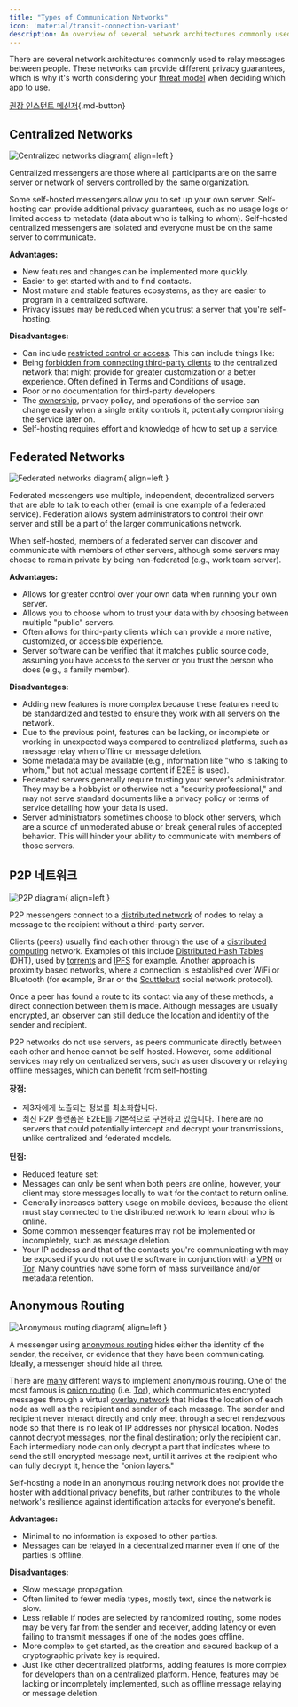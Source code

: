 ```yaml
---
title: "Types of Communication Networks"
icon: 'material/transit-connection-variant'
description: An overview of several network architectures commonly used by instant messaging applications.
---
```


There are several network architectures commonly used to relay messages between people. These networks can provide different privacy guarantees, which is why it's worth considering your [threat model](../basics/threat-modeling.md) when deciding which app to use.

[권장 인스턴트 메신저](../real-time-communication.md ""){.md-button}

## Centralized Networks

![Centralized networks diagram](../assets/img/layout/network-centralized.svg){ align=left }

Centralized messengers are those where all participants are on the same server or network of servers controlled by the same organization.

Some self-hosted messengers allow you to set up your own server. Self-hosting can provide additional privacy guarantees, such as no usage logs or limited access to metadata (data about who is talking to whom). Self-hosted centralized messengers are isolated and everyone must be on the same server to communicate.

**Advantages:**

- New features and changes can be implemented more quickly.
- Easier to get started with and to find contacts.
- Most mature and stable features ecosystems, as they are easier to program in a centralized software.
- Privacy issues may be reduced when you trust a server that you're self-hosting.

**Disadvantages:**

- Can include [restricted control or access](https://drewdevault.com/2018/08/08/Signal.html). This can include things like:
- Being [forbidden from connecting third-party clients](https://github.com/LibreSignal/LibreSignal/issues/37#issuecomment-217211165) to the centralized network that might provide for greater customization or a better experience. Often defined in Terms and Conditions of usage.
- Poor or no documentation for third-party developers.
- The [ownership](https://web.archive.org/web/20210729191953/https://blog.privacytools.io/delisting-wire/), privacy policy, and operations of the service can change easily when a single entity controls it, potentially compromising the service later on.
- Self-hosting requires effort and knowledge of how to set up a service.

## Federated Networks

![Federated networks diagram](../assets/img/layout/network-decentralized.svg){ align=left }

Federated messengers use multiple, independent, decentralized servers that are able to talk to each other (email is one example of a federated service). Federation allows system administrators to control their own server and still be a part of the larger communications network.

When self-hosted, members of a federated server can discover and communicate with members of other servers, although some servers may choose to remain private by being non-federated (e.g., work team server).

**Advantages:**

- Allows for greater control over your own data when running your own server.
- Allows you to choose whom to trust your data with by choosing between multiple "public" servers.
- Often allows for third-party clients which can provide a more native, customized, or accessible experience.
- Server software can be verified that it matches public source code, assuming you have access to the server or you trust the person who does (e.g., a family member).

**Disadvantages:**

- Adding new features is more complex because these features need to be standardized and tested to ensure they work with all servers on the network.
- Due to the previous point, features can be lacking, or incomplete or working in unexpected ways compared to centralized platforms, such as message relay when offline or message deletion.
- Some metadata may be available (e.g., information like "who is talking to whom," but not actual message content if E2EE is used).
- Federated servers generally require trusting your server's administrator. They may be a hobbyist or otherwise not a "security professional," and may not serve standard documents like a privacy policy or terms of service detailing how your data is used.
- Server administrators sometimes choose to block other servers, which are a source of unmoderated abuse or break general rules of accepted behavior. This will hinder your ability to communicate with members of those servers.

## P2P 네트워크

![P2P diagram](../assets/img/layout/network-distributed.svg){ align=left }

P2P messengers connect to a [distributed network](https://en.wikipedia.org/wiki/Distributed_networking) of nodes to relay a message to the recipient without a third-party server.

Clients (peers) usually find each other through the use of a [distributed computing](https://en.wikipedia.org/wiki/Distributed_computing) network. Examples of this include [Distributed Hash Tables](https://en.wikipedia.org/wiki/Distributed_hash_table) (DHT), used by [torrents](https://en.wikipedia.org/wiki/BitTorrent_(protocol)) and [IPFS](https://en.wikipedia.org/wiki/InterPlanetary_File_System) for example. Another approach is proximity based networks, where a connection is established over WiFi or Bluetooth (for example, Briar or the [Scuttlebutt](https://www.scuttlebutt.nz) social network protocol).

Once a peer has found a route to its contact via any of these methods, a direct connection between them is made. Although messages are usually encrypted, an observer can still deduce the location and identity of the sender and recipient.

P2P networks do not use servers, as peers communicate directly between each other and hence cannot be self-hosted. However, some additional services may rely on centralized servers, such as user discovery or relaying offline messages, which can benefit from self-hosting.

**장점:**

- 제3자에게 노출되는 정보를 최소화합니다.
- 최신 P2P 플랫폼은 E2EE를 기본적으로 구현하고 있습니다. There are no servers that could potentially intercept and decrypt your transmissions, unlike centralized and federated models.

**단점:**

- Reduced feature set:
- Messages can only be sent when both peers are online, however, your client may store messages locally to wait for the contact to return online.
- Generally increases battery usage on mobile devices, because the client must stay connected to the distributed network to learn about who is online.
- Some common messenger features may not be implemented or incompletely, such as message deletion.
- Your IP address and that of the contacts you're communicating with may be exposed if you do not use the software in conjunction with a [VPN](../vpn.md) or [Tor](../tor.md). Many countries have some form of mass surveillance and/or metadata retention.

## Anonymous Routing

![Anonymous routing diagram](../assets/img/layout/network-anonymous-routing.svg){ align=left }

A messenger using [anonymous routing](https://doi.org/10.1007/978-1-4419-5906-5_628) hides either the identity of the sender, the receiver, or evidence that they have been communicating. Ideally, a messenger should hide all three.

There are [many](https://doi.org/10.1145/3182658) different ways to implement anonymous routing. One of the most famous is [onion routing](https://en.wikipedia.org/wiki/Onion_routing) (i.e. [Tor](tor-overview.md)), which communicates encrypted messages through a virtual [overlay network](https://en.wikipedia.org/wiki/Overlay_network) that hides the location of each node as well as the recipient and sender of each message. The sender and recipient never interact directly and only meet through a secret rendezvous node so that there is no leak of IP addresses nor physical location. Nodes cannot decrypt messages, nor the final destination; only the recipient can. Each intermediary node can only decrypt a part that indicates where to send the still encrypted message next, until it arrives at the recipient who can fully decrypt it, hence the "onion layers."

Self-hosting a node in an anonymous routing network does not provide the hoster with additional privacy benefits, but rather contributes to the whole network's resilience against identification attacks for everyone's benefit.

**Advantages:**

- Minimal to no information is exposed to other parties.
- Messages can be relayed in a decentralized manner even if one of the parties is offline.

**Disadvantages:**

- Slow message propagation.
- Often limited to fewer media types, mostly text, since the network is slow.
- Less reliable if nodes are selected by randomized routing, some nodes may be very far from the sender and receiver, adding latency or even failing to transmit messages if one of the nodes goes offline.
- More complex to get started, as the creation and secured backup of a cryptographic private key is required.
- Just like other decentralized platforms, adding features is more complex for developers than on a centralized platform. Hence, features may be lacking or incompletely implemented, such as offline message relaying or message deletion.
